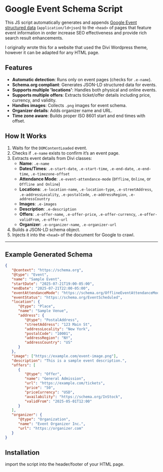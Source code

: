 # Google Event Schema Script

This JS script automatically generates and appends [Google Event structured data](https://developers.google.com/search/docs/appearance/structured-data/event) (`application/ld+json`) to the `<head>` of pages that feature event information in order increase SEO effectiveness and provide rich search result enhancements. 

I originally wrote this for a website that used the Divi Wordpress theme, however it can be adapted for any HTML page.  

## Features

- **Automatic detection**: Runs only on event pages (checks for `.e-name`).
- **Schema.org compliant**: Generates JSON-LD structured data for events.
- **Supports multiple 'locations'**: Handles both physical and online events.
- **Supports multiple offers**: Extracts ticket/offer details including price, currency, and validity.
- **Handles images**: Collects `.png` images for event schema.
- **Organizer details**: Adds organizer name and URL.
- **Time zone aware**: Builds proper ISO 8601 start and end times with offset.

## How It Works

1. Waits for the `DOMContentLoaded` event.
2. Checks if `.e-name` exists to confirm it’s an event page.
3. Extracts event details from Divi classes:
   - **Name**: `.e-name`
   - **Dates/Times**: `.e-start-date`, `.e-start-time`, `.e-end-date`, `.e-end-time`, `.e-timezone-offset`
   - **Attendance Mode**: `.e-event-attendance-mode` (`Offline`, `Online`, or `Offline and Online`)
   - **Locations**: `.e-location-name`, `.e-location-type`, `.e-streetAddress`, `.e-addressLocality`, `.e-postalCode`, `.e-addressRegion`, `.e-addressCountry`
   - **Images**: `.e-images`
   - **Description**: `.e-description`
   - **Offers**: `.e-offer-name`, `.e-offer-price`, `.e-offer-currency`, `.e-offer-validFrom`, `.e-offer-url`
   - **Organizer**: `.e-organizer-name`, `.e-organizer-url`
4. Builds a JSON-LD schema object.
5. Injects it into the `<head>` of the document for Google to crawl.

---

## Example Generated Schema

```json
{
   "@context": "https://schema.org",
   "@type": "Event",
   "name": "Sample Event",
   "startDate": "2025-07-21T19:00-05:00",
   "endDate": "2025-07-21T22:00-05:00",
   "eventAttendanceMode": "https://schema.org/OfflineEventAttendanceMode",
   "eventStatus": "https://schema.org/EventScheduled",
   "location": {
      "@type": "Place",
      "name": "Sample Venue",
      "address": {
         "@type": "PostalAddress",
         "streetAddress": "123 Main St",
         "addressLocality": "New York",
         "postalCode": "10001",
         "addressRegion": "NY",
         "addressCountry": "US"
      }
   },
   "image": ["https://example.com/event-image.png"],
   "description": "This is a sample event description.",
   "offers": [
      {
         "@type": "Offer",
         "name": "General Admission",
         "url": "https://example.com/tickets",
         "price": "50",
         "priceCurrency": "USD",
         "availability": "https://schema.org/InStock",
         "validFrom": "2025-05-01T12:00"
      }
   ],
   "organizer": {
      "@type": "Organization",
      "name": "Event Organizer Inc.",
      "url": "https://organizer.com"
   }
}
```

## Installation

import the script into the header/footer of your HTML page.



